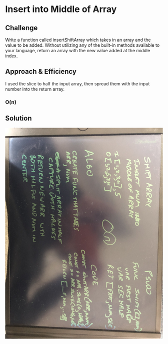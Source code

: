 # Insert into Middle of Array

## Challenge

Write a function called insertShiftArray which takes in an array and the value to be added. Without utilizing any of the built-in methods available to your language, return an array with the new value added at the middle index.

## Approach & Efficiency
I used the slice to half the input array, then spread them with the input number into the return array.

### O(n)


## Solution
![Whiteboard](../../assets/arrayshift.jpg)
